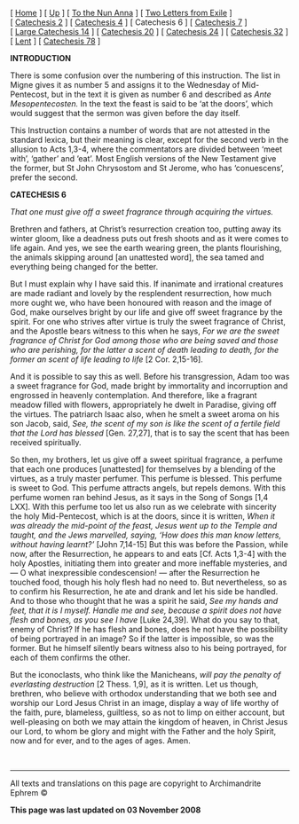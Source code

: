 \[ [Home](index.md) \] \[ [Up](theodore.md) \] \[ [To the Nun Anna](Anna-ep.md) \] \[ [Two Letters from Exile](exile-epp.md) \] \[ [Catechesis 2](ths02.md) \] \[ [Catechesis 4](ths04.md) \] \[ Catechesis 6 \] \[ [Catechesis 7](ths07.md) \] \[ [Large Catechesis 14](ths14l.md) \] \[ [Catechesis 20](ths20.md) \] \[ [Catechesis 24](ths24.md) \] \[ [Catechesis 32](ths32.md) \] \[ [Lent](lent.md) \] \[ [Catechesis 78](Ths78.md) \]

**INTRODUCTION**

There is some confusion over the numbering of this instruction. The list in Migne gives it as number 5 and assigns it to the Wednesday of Mid-Pentecost, but in the text it is given as number 6 and described as *Ante Mesopentecosten.* In the text the feast is said to be ‘at the doors’, which would suggest that the sermon was given before the day itself.

This Instruction contains a number of words that are not attested in the standard lexica, but their meaning is clear, except for the second verb in the allusion to Acts 1,3-4, where the commentators are divided between ‘meet with’, ‘gather’ and ‘eat’. Most English versions of the New Testament give the former, but St John Chrysostom and St Jerome, who has ‘conuescens’, prefer the second.

****CATECHESIS 6****

*That one must give off a sweet fragrance through acquiring the virtues.*

Brethren and fathers, at Christ’s resurrection creation too, putting away its winter gloom, like a deadness puts out fresh shoots and as it were comes to life again. And yes, we see the earth wearing green, the plants flourishing, the animals skipping around \[an unattested word\], the sea tamed and everything being changed for the better.

But I must explain why I have said this. If inanimate and irrational creatures are made radiant and lovely by the resplendent resurrection, how much more ought we, who have been honoured with reason and the image of God, make ourselves bright by our life and give off sweet fragrance by the spirit. For one who strives after virtue is truly the sweet fragrance of Christ, and the Apostle bears witness to this when he says, *For we are the sweet fragrance of Christ for God among those who are being saved and those who are perishing, for the latter a scent of death leading to death, for the former an scent of life leading to life* \[2 Cor. 2,15-16\].

And it is possible to say this as well. Before his transgression, Adam too was a sweet fragrance for God, made bright by immortality and incorruption and engrossed in heavenly contemplation. And therefore, like a fragrant meadow filled with flowers, appropriately he dwelt in Paradise, giving off the virtues. The patriarch Isaac also, when he smelt a sweet aroma on his son Jacob, said, *See, the scent of my son is like the scent of a fertile field that the Lord has blessed* \[Gen. 27,27\], that is to say the scent that has been received spiritually.

So then, my brothers, let us give off a sweet spiritual fragrance, a perfume that each one produces \[unattested\] for themselves by a blending of the virtues, as a truly master perfumer. This perfume is blessed. This perfume is sweet to God. This perfume attracts angels, but repels demons. With this perfume women ran behind Jesus, as it says in the Song of Songs \[1,4 LXX\]. With this perfume too let us also run as we celebrate with sincerity the holy Mid-Pentecost, which is at the doors, since it is written, *When it was already the mid-point of the feast, Jesus went up to the Temple and taught, and the Jews marvelled, saying, ‘How does this man know letters, without having learnt?’* \[John 7,14-15\] But this was before the Passion, while now, after the Resurrection, he appears to and eats \[Cf. Acts 1,3-4\] with the holy Apostles, initiating them into greater and more ineffable mysteries, and — O what inexpressible condescension! — after the Resurrection he touched food, though his holy flesh had no need to. But nevertheless, so as to confirm his Resurrection, he ate and drank and let his side be handled. And to those who thought that he was a spirit he said, *See my hands and feet, that it is I myself. Handle me and see, because a spirit does not have flesh and bones, as you see I have* \[Luke 24,39\]. What do you say to that, enemy of Christ? If he has flesh and bones, does he not have the possibility of being portrayed in an image? So if the latter is impossible, so was the former. But he himself silently bears witness also to his being portrayed, for each of them confirms the other.

But the iconoclasts, who think like the Manicheans, *will pay the penalty of everlasting destruction* \[2 Thess. 1,9\], as it is written. Let us though, brethren, who believe with orthodox understanding that we both see and worship our Lord Jesus Christ in an image, display a way of life worthy of the faith, pure, blameless, guiltless, so as not to limp on either account, but well-pleasing on both we may attain the kingdom of heaven, in Christ Jesus our Lord, to whom be glory and might with the Father and the holy Spirit, now and for ever, and to the ages of ages. Amen.

  

------------------------------------------------------------------------

All texts and translations on this page are copyright to
Archimandrite Ephrem ©

**This page was last updated on 03 November 2008**
